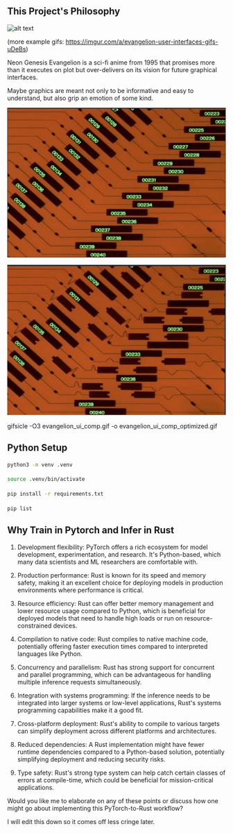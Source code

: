 
This Project's Philosophy
---

![alt text](evangelion_ui_comp_optimized.gif)

(more example gifs: https://imgur.com/a/evangelion-user-interfaces-gifs-uDeBs)

Neon Genesis Evangelion is a sci-fi anime from 1995 that promises more than it executes on plot but over-delivers on its vision for future graphical interfaces.

Maybe graphics are meant not only to be informative and easy to understand, but also grip an emotion of some kind.  

![](image.png)

![alt text](image-1.png)

gifsicle -O3 evangelion_ui_comp.gif -o evangelion_ui_comp_optimized.gif

Python Setup
---
```bash
python3 -m venv .venv

source .venv/bin/activate

pip install -r requirements.txt

pip list
```

Why Train in Pytorch and Infer in Rust
---

1. Development flexibility: PyTorch offers a rich ecosystem for model development, experimentation, and research. It's Python-based, which many data scientists and ML researchers are comfortable with.

2. Production performance: Rust is known for its speed and memory safety, making it an excellent choice for deploying models in production environments where performance is critical.

3. Resource efficiency: Rust can offer better memory management and lower resource usage compared to Python, which is beneficial for deployed models that need to handle high loads or run on resource-constrained devices.

4. Compilation to native code: Rust compiles to native machine code, potentially offering faster execution times compared to interpreted languages like Python.

5. Concurrency and parallelism: Rust has strong support for concurrent and parallel programming, which can be advantageous for handling multiple inference requests simultaneously.

6. Integration with systems programming: If the inference needs to be integrated into larger systems or low-level applications, Rust's systems programming capabilities make it a good fit.

7. Cross-platform deployment: Rust's ability to compile to various targets can simplify deployment across different platforms and architectures.

8. Reduced dependencies: A Rust implementation might have fewer runtime dependencies compared to a Python-based solution, potentially simplifying deployment and reducing security risks.

9. Type safety: Rust's strong type system can help catch certain classes of errors at compile-time, which could be beneficial for mission-critical applications.

Would you like me to elaborate on any of these points or discuss how one might go about implementing this PyTorch-to-Rust workflow?

I will edit this down so it comes off less cringe later.